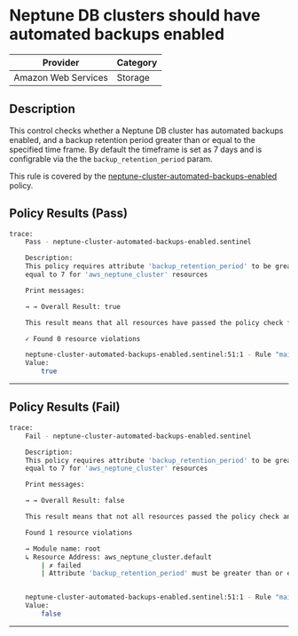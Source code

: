 #  Neptune DB clusters should have automated backups enabled

| Provider            | Category                    |
|---------------------|-----------------------------|
| Amazon Web Services | Storage                     |

## Description

This control checks whether a Neptune DB cluster has automated backups enabled, and a backup retention period greater than or equal to the specified time frame. By default the timeframe is set as 7 days and is configrable via the the `backup_retention_period` param.

This rule is covered by the [neptune-cluster-automated-backups-enabled](../../policies/neptune/neptune-cluster-automated-backups-enabled.sentinel) policy.

## Policy Results (Pass)
```bash
trace:
    Pass - neptune-cluster-automated-backups-enabled.sentinel

    Description:
    This policy requires attribute 'backup_retention_period' to be greater than or
    equal to 7 for 'aws_neptune_cluster' resources

    Print messages:

    → → Overall Result: true

    This result means that all resources have passed the policy check for the policy neptune-cluster-automated-backups-enabled.

    ✓ Found 0 resource violations

    neptune-cluster-automated-backups-enabled.sentinel:51:1 - Rule "main"
    Value:
        true
```

---

## Policy Results (Fail)
```bash
trace:
    Fail - neptune-cluster-automated-backups-enabled.sentinel

    Description:
    This policy requires attribute 'backup_retention_period' to be greater than or
    equal to 7 for 'aws_neptune_cluster' resources

    Print messages:

    → → Overall Result: false

    This result means that not all resources passed the policy check and the protected behavior is not allowed for the policy neptune-cluster-automated-backups-enabled.

    Found 1 resource violations

    → Module name: root
    ↳ Resource Address: aws_neptune_cluster.default
        | ✗ failed
        | Attribute 'backup_retention_period' must be greater than or equal to 7 for 'aws_neptune_cluster' resources.Refer to https://docs.aws.amazon.com/securityhub/latest/userguide/neptune-controls.html#neptune-5 for more details.


    neptune-cluster-automated-backups-enabled.sentinel:51:1 - Rule "main"
    Value:
        false
```

---